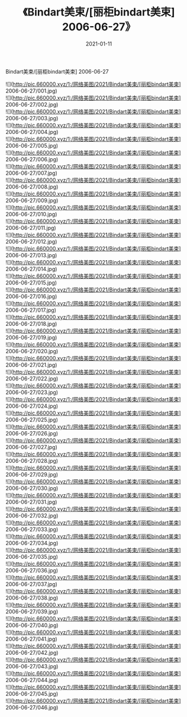 ﻿---
layout: post
title:  《Bindart美束/[丽柜bindart美束] 2006-06-27》
date:   2021-01-11
img: http://pic.660000.xyz/1:/网络美图/2021/Bindart美束/[丽柜bindart美束] 2006-06-27/000.jpg
categories: [美女, 清纯, 唯美]
---

Bindart美束/[丽柜bindart美束] 2006-06-27

 ![](http://pic.660000.xyz/1:/网络美图/2021/Bindart美束/[丽柜bindart美束] 2006-06-27/001.jpg) <br>![](http://pic.660000.xyz/1:/网络美图/2021/Bindart美束/[丽柜bindart美束] 2006-06-27/002.jpg) <br>![](http://pic.660000.xyz/1:/网络美图/2021/Bindart美束/[丽柜bindart美束] 2006-06-27/003.jpg) <br>![](http://pic.660000.xyz/1:/网络美图/2021/Bindart美束/[丽柜bindart美束] 2006-06-27/004.jpg) <br>![](http://pic.660000.xyz/1:/网络美图/2021/Bindart美束/[丽柜bindart美束] 2006-06-27/005.jpg) <br>![](http://pic.660000.xyz/1:/网络美图/2021/Bindart美束/[丽柜bindart美束] 2006-06-27/006.jpg) <br>![](http://pic.660000.xyz/1:/网络美图/2021/Bindart美束/[丽柜bindart美束] 2006-06-27/007.jpg) <br>![](http://pic.660000.xyz/1:/网络美图/2021/Bindart美束/[丽柜bindart美束] 2006-06-27/008.jpg) <br>![](http://pic.660000.xyz/1:/网络美图/2021/Bindart美束/[丽柜bindart美束] 2006-06-27/009.jpg) <br>![](http://pic.660000.xyz/1:/网络美图/2021/Bindart美束/[丽柜bindart美束] 2006-06-27/010.jpg) <br>![](http://pic.660000.xyz/1:/网络美图/2021/Bindart美束/[丽柜bindart美束] 2006-06-27/011.jpg) <br>![](http://pic.660000.xyz/1:/网络美图/2021/Bindart美束/[丽柜bindart美束] 2006-06-27/012.jpg) <br>![](http://pic.660000.xyz/1:/网络美图/2021/Bindart美束/[丽柜bindart美束] 2006-06-27/013.jpg) <br>![](http://pic.660000.xyz/1:/网络美图/2021/Bindart美束/[丽柜bindart美束] 2006-06-27/014.jpg) <br>![](http://pic.660000.xyz/1:/网络美图/2021/Bindart美束/[丽柜bindart美束] 2006-06-27/015.jpg) <br>![](http://pic.660000.xyz/1:/网络美图/2021/Bindart美束/[丽柜bindart美束] 2006-06-27/016.jpg) <br>![](http://pic.660000.xyz/1:/网络美图/2021/Bindart美束/[丽柜bindart美束] 2006-06-27/017.jpg) <br>![](http://pic.660000.xyz/1:/网络美图/2021/Bindart美束/[丽柜bindart美束] 2006-06-27/018.jpg) <br>![](http://pic.660000.xyz/1:/网络美图/2021/Bindart美束/[丽柜bindart美束] 2006-06-27/019.jpg) <br>![](http://pic.660000.xyz/1:/网络美图/2021/Bindart美束/[丽柜bindart美束] 2006-06-27/020.jpg) <br>![](http://pic.660000.xyz/1:/网络美图/2021/Bindart美束/[丽柜bindart美束] 2006-06-27/021.jpg) <br>![](http://pic.660000.xyz/1:/网络美图/2021/Bindart美束/[丽柜bindart美束] 2006-06-27/022.jpg) <br>![](http://pic.660000.xyz/1:/网络美图/2021/Bindart美束/[丽柜bindart美束] 2006-06-27/023.jpg) <br>![](http://pic.660000.xyz/1:/网络美图/2021/Bindart美束/[丽柜bindart美束] 2006-06-27/024.jpg) <br>![](http://pic.660000.xyz/1:/网络美图/2021/Bindart美束/[丽柜bindart美束] 2006-06-27/025.jpg) <br>![](http://pic.660000.xyz/1:/网络美图/2021/Bindart美束/[丽柜bindart美束] 2006-06-27/026.jpg) <br>![](http://pic.660000.xyz/1:/网络美图/2021/Bindart美束/[丽柜bindart美束] 2006-06-27/027.jpg) <br>![](http://pic.660000.xyz/1:/网络美图/2021/Bindart美束/[丽柜bindart美束] 2006-06-27/028.jpg) <br>![](http://pic.660000.xyz/1:/网络美图/2021/Bindart美束/[丽柜bindart美束] 2006-06-27/029.jpg) <br>![](http://pic.660000.xyz/1:/网络美图/2021/Bindart美束/[丽柜bindart美束] 2006-06-27/030.jpg) <br>![](http://pic.660000.xyz/1:/网络美图/2021/Bindart美束/[丽柜bindart美束] 2006-06-27/031.jpg) <br>![](http://pic.660000.xyz/1:/网络美图/2021/Bindart美束/[丽柜bindart美束] 2006-06-27/032.jpg) <br>![](http://pic.660000.xyz/1:/网络美图/2021/Bindart美束/[丽柜bindart美束] 2006-06-27/033.jpg) <br>![](http://pic.660000.xyz/1:/网络美图/2021/Bindart美束/[丽柜bindart美束] 2006-06-27/034.jpg) <br>![](http://pic.660000.xyz/1:/网络美图/2021/Bindart美束/[丽柜bindart美束] 2006-06-27/035.jpg) <br>![](http://pic.660000.xyz/1:/网络美图/2021/Bindart美束/[丽柜bindart美束] 2006-06-27/036.jpg) <br>![](http://pic.660000.xyz/1:/网络美图/2021/Bindart美束/[丽柜bindart美束] 2006-06-27/037.jpg) <br>![](http://pic.660000.xyz/1:/网络美图/2021/Bindart美束/[丽柜bindart美束] 2006-06-27/038.jpg) <br>![](http://pic.660000.xyz/1:/网络美图/2021/Bindart美束/[丽柜bindart美束] 2006-06-27/039.jpg) <br>![](http://pic.660000.xyz/1:/网络美图/2021/Bindart美束/[丽柜bindart美束] 2006-06-27/040.jpg) <br>![](http://pic.660000.xyz/1:/网络美图/2021/Bindart美束/[丽柜bindart美束] 2006-06-27/041.jpg) <br>![](http://pic.660000.xyz/1:/网络美图/2021/Bindart美束/[丽柜bindart美束] 2006-06-27/042.jpg) <br>![](http://pic.660000.xyz/1:/网络美图/2021/Bindart美束/[丽柜bindart美束] 2006-06-27/043.jpg) <br>![](http://pic.660000.xyz/1:/网络美图/2021/Bindart美束/[丽柜bindart美束] 2006-06-27/044.jpg) <br>![](http://pic.660000.xyz/1:/网络美图/2021/Bindart美束/[丽柜bindart美束] 2006-06-27/045.jpg) <br>![](http://pic.660000.xyz/1:/网络美图/2021/Bindart美束/[丽柜bindart美束] 2006-06-27/046.jpg) <br>